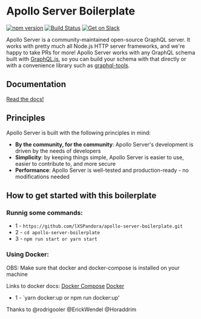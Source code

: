 # Apollo Server Boilerplate

[![npm version](https://badge.fury.io/js/apollo-server-core.svg)](https://badge.fury.io/js/apollo-server-core)
[![Build Status](https://circleci.com/gh/apollographql/apollo-cache-control-js.svg?style=svg)](https://circleci.com/gh/apollographql/apollo-cache-control-js)
[![Get on Slack](https://img.shields.io/badge/slack-join-orange.svg)](https://www.apollographql.com/#slack)

Apollo Server is a community-maintained open-source GraphQL server. It works with pretty much all Node.js HTTP server frameworks, and we're happy to take PRs for more! Apollo Server works with any GraphQL schema built with [GraphQL.js](https://github.com/graphql/graphql-js), so you can build your schema with that directly or with a convenience library such as [graphql-tools](https://www.apollographql.com/docs/graphql-tools/).

## Documentation

[Read the docs!](https://www.apollographql.com/docs/apollo-server/)

## Principles

Apollo Server is built with the following principles in mind:

* **By the community, for the community**: Apollo Server's development is driven by the needs of developers
* **Simplicity**: by keeping things simple, Apollo Server is easier to use, easier to contribute to, and more secure
* **Performance**: Apollo Server is well-tested and production-ready - no modifications needed

## How to get started with this boilerplate

### Runnig some commands:

- 1 - `https://github.com/lXSPandora/apollo-server-boilerplate.git`
- 2 - `cd apollo-server-boilerplate`
- 3 - `npm run start or yarn start`

### Using Docker:
OBS: Make sure that docker and docker-compose is installed on your machine

Links to docker docs:
[Docker Compose](https://docs.docker.com/compose/install/)
[Docker](https://docs.docker.com/install/)

- 1 - `yarn docker:up or npm run docker:up'

Thanks to @rodrigooler @ErickWendel @Horaddrim